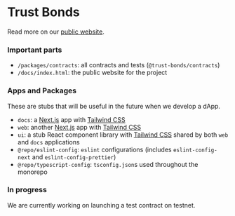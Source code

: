 # Trust Bonds

Read more on our [public website](https://leomoura.org/trust-bonds).

### Important parts

- `/packages/contracts`: all contracts and tests (`@trust-bonds/contracts`)
- `/docs/index.html`: the public website for the project

### Apps and Packages

These are stubs that will be useful in the future when we develop a dApp.

- `docs`: a [Next.js](https://nextjs.org/) app with [Tailwind CSS](https://tailwindcss.com/)
- `web`: another [Next.js](https://nextjs.org/) app with [Tailwind CSS](https://tailwindcss.com/)
- `ui`: a stub React component library with [Tailwind CSS](https://tailwindcss.com/) shared by both `web` and `docs` applications
- `@repo/eslint-config`: `eslint` configurations (includes `eslint-config-next` and `eslint-config-prettier`)
- `@repo/typescript-config`: `tsconfig.json`s used throughout the monorepo

### In progress

We are currently working on launching a test contract on testnet.
